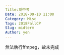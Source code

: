 ```yaml
---
Title:期中考
Date: 2018-09-10 11:00
Category: Misc
Tags: 2018FallCP
Slug: midterm
Author: yen
---
```


無法執行ffmpeg，故未完成